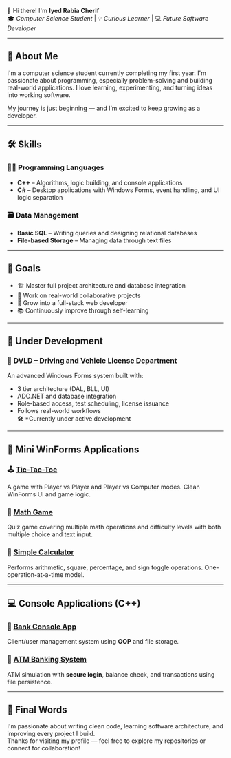 👋 Hi there! I'm **Iyed Rabia Cherif**  
🎓 *Computer Science Student* | 💡 *Curious Learner* | 💻 *Future Software Developer*

---

## 🧠 About Me

I'm a computer science student currently completing my first year. I'm passionate about programming, especially problem-solving and building real-world applications. I love learning, experimenting, and turning ideas into working software.

My journey is just beginning — and I’m excited to keep growing as a developer.

---

## 🛠️ Skills

### 👨‍💻 Programming Languages
- **C++** – Algorithms, logic building, and console applications  
- **C#** – Desktop applications with Windows Forms, event handling, and UI logic separation

### 🗃️ Data Management
- **Basic SQL** – Writing queries and designing relational databases  
- **File-based Storage** – Managing data through text files

---

## 🎯 Goals
- 🏗️ Master full project architecture and database integration  
- 🤝 Work on real-world collaborative projects  
- 🚀 Grow into a full-stack web developer  
- 📚 Continuously improve through self-learning

---

## 🚧 Under Development

### 🔹 [DVLD – Driving and Vehicle License Department](https://github.com/Iyed-Rb/DVLD)

An advanced Windows Forms system built with:
- 3 tier architecture (DAL, BLL, UI)
- ADO.NET and database integration  
- Role-based access, test scheduling, license issuance  
- Follows real-world workflows  
🛠 *Currently under active development

---

## 🧪 Mini WinForms Applications

### 🕹️ [Tic-Tac-Toe](https://github.com/Iyed-Rb/Tic-Tac-Toe)  
A game with Player vs Player and Player vs Computer modes. Clean WinForms UI and game logic.

### 🧠 [Math Game](https://github.com/Iyed-Rb/Math-Game)  
Quiz game covering multiple math operations and difficulty levels with both multiple choice and text input.

### 🧮 [Simple Calculator](https://github.com/Iyed-Rb/Simple-WinForms-Calculator)  
Performs arithmetic, square, percentage, and sign toggle operations. One-operation-at-a-time model.

---

## 💻 Console Applications (C++)

### 🏦 [Bank Console App](https://github.com/Iyed-Rb/Bank-Console-App)  
Client/user management system using **OOP** and file storage.

### 🏧 [ATM Banking System](https://github.com/Iyed-Rb/ATM-Banking-System)  
ATM simulation with **secure login**, balance check, and transactions using file persistence.

---

## 📌 Final Words

I'm passionate about writing clean code, learning software architecture, and improving every project I build.  
Thanks for visiting my profile — feel free to explore my repositories or connect for collaboration!
